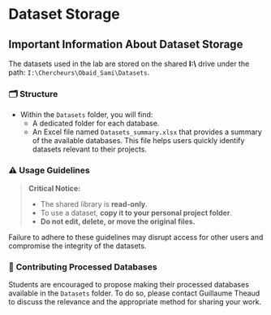 # Dataset Storage

## **Important Information About Dataset Storage**

The datasets used in the lab are stored on the shared **I:\\** drive under the path: `I:\Chercheurs\Obaid_Sami\Datasets`.

### 🗂️ **Structure**
- Within the `Datasets` folder, you will find:
    - A dedicated folder for each database.
    - An Excel file named `Datasets_summary.xlsx` that provides a summary of the available databases. This file helps users quickly identify datasets relevant to their projects.

### ⚠️ **Usage Guidelines**
> **Critical Notice:**  
> - The shared library is **read-only**.  
> - To use a dataset, **copy it to your personal project folder**.  
> - **Do not edit, delete, or move the original files.**

Failure to adhere to these guidelines may disrupt access for other users and compromise the integrity of the datasets.

### 🤝 **Contributing Processed Databases**

Students are encouraged to propose making their processed databases available in the `Datasets` folder. To do so, please contact Guillaume Theaud to discuss the relevance and the appropriate method for sharing your work.

